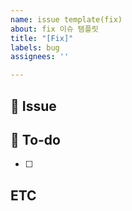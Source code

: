 ```yaml
---
name: issue template(fix)
about: fix 이슈 템플릿
title: "[Fix]"
labels: bug
assignees: ''

---
```


## 📌 Issue
<!-- 이슈에 대한 설명 -->

## 📜 To-do
<!-- 해야할 세부 Task -->
- [ ]

## ETC
<!-- 그 외 기타 내용들 -->
